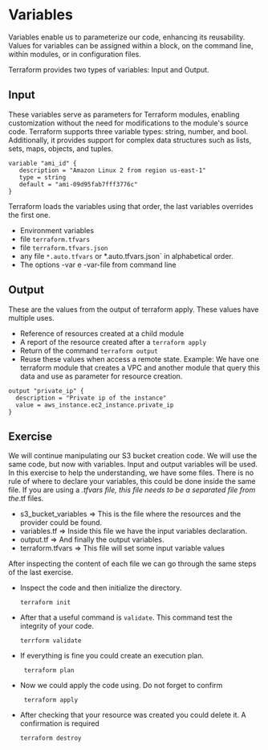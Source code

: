 # Variables

Variables enable us to parameterize our code, enhancing its reusability. Values for variables can be assigned within a block, on the command line, within modules, or in configuration files.

Terraform provides two types of variables: Input and Output.

## Input

These variables serve as parameters for Terraform modules, enabling customization without the need for modifications to the module's source code. Terraform supports three variable types: string, number, and bool. Additionally, it provides support for complex data structures such as lists, sets, maps, objects, and tuples.

```hcl
variable "ami_id" {
   description = "Amazon Linux 2 from region us-east-1"
   type = string
   default = "ami-09d95fab7fff3776c"
}
```

Terraform loads the variables using that order, the last variables overrides the first one.

- Environment variables
- file `terraform.tfvars`
- file `terraform.tfvars.json`
- any file `*.auto.tfvars` or *.auto.tfvars.json` in alphabetical order.
- The options -var e -var-file from command line

## Output

These are the values from the output of terraform apply. These values have multiple uses.

- Reference of resources created at a child module
- A report of the resource created after a `terraform apply`
- Return of the command `terraform output`
- Reuse these values when access a remote state. Example: We have one terraform module that creates a VPC and another module that query this data and use as parameter for resource creation.

```hcl
output "private_ip" {
  description = "Private ip of the instance"
  value = aws_instance.ec2_instance.private_ip
}
```

## Exercise

We will continue manipulating our S3 bucket creation code. We will use the same code, but now with variables. Input and output variables will be used.
In this exercise to help the understanding, we have some files. There is no rule of where to declare your variables, this could be done inside the same file. If you are using a *.tfvars file, this file needs to be a separated file from the*.tf files.

- s3_bucket_variables => This is the file where the resources and the provider could be found.
- variables.tf => Inside this file we have the input variables declaration.
- output.tf => And finally the output variables.
- terraform.tfvars => This file will set some input variable values

After inspecting the content of each file we can go through the same steps of the last exercise.

- Inspect the code and then initialize the directory.

  ```shell  
  terraform init
  ```

- After that a useful command is `validate`. This command test the integrity of your code.

   ````shell
  terrform validate
  ````

- If everything is fine you could create an execution plan.

  ```shell
   terraform plan
    ```

- Now we could apply the code using. Do not forget to confirm

  ````shell
   terraform apply
  ````

- After checking that your resource was created you could delete it. A confirmation is required

    ````shell
    terraform destroy
    ````
